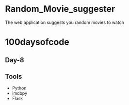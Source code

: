 # Random_Movie_suggester
The web application suggests you random movies to watch

# 100daysofcode

## Day-8

## Tools
- Python
- imdbpy
- Flask
